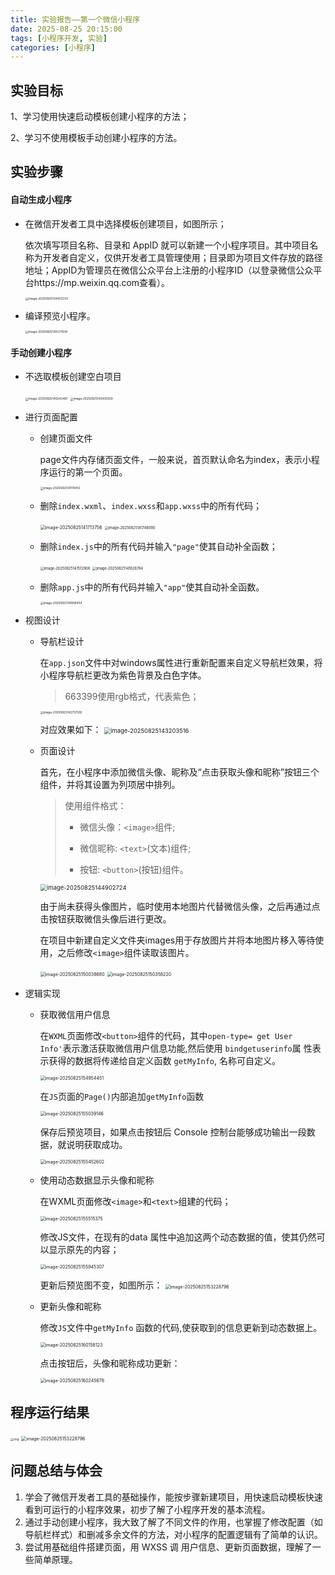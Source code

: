 ```yaml
---
title: 实验报告——第一个微信小程序
date: 2025-08-25 20:15:00
tags: [小程序开发, 实验]
categories: [小程序]
---
```


## 实验目标

1、学习使用快速启动模板创建小程序的方法；

2、学习不使用模板手动创建小程序的方法。

## 实验步骤

#### 自动生成小程序

- 在微信开发者工具中选择模板创建项目，如图所示；

  依次填写项目名称、目录和 AppID 就可以新建一个小程序项目。其中项目名称为开发者自定义，仅供开发者工具管理使用；目录即为项目文件存放的路径地址；AppID为管理员在微信公众平台上注册的小程序ID（以登录微信公众平台https://mp.weixin.qq.com查看）。

  <img src="/chunk.github.io/images/image-20250825134403333.png" alt="image-20250825134403333" style="zoom: 33%;" />

- 编译预览小程序。

  <img src="/chunk.github.io/images/image-20250825135537636.png" alt="image-20250825135537636" style="zoom:33%;" />

#### 手动创建小程序

- 不选取模板创建空白项目

  <img src="/chunk.github.io/images/image-20250825140243487.png" alt="image-20250825140243487" style="zoom:33%;" />

  <img src="/chunk.github.io/images/image-20250825140435939.png" alt="image-20250825140435939" style="zoom:33%;" />

- 进行页面配置

  - 创建页面文件

    page文件内存储页面文件，一般来说，首页默认命名为index，表示小程序运行的第一个页面。

    <img src="/chunk.github.io/images/image-20250825141119412.png" alt="image-20250825141119412" style="zoom:33%;" />

  - 删除`index.wxml`、`index.wxss`和`app.wxss`中的所有代码；

    <img src="/chunk.github.io/images/image-20250825141713756.png" alt="image-20250825141713756" style="zoom: 50%;" />
    <img src="/chunk.github.io/images/image-20250825141748090.png" alt="image-20250825141748090" style="zoom:40%;" />

    

  - 删除`index.js`中的所有代码并输入`"page"`使其自动补全函数；

    <img src="/chunk.github.io/images/image-20250825141512906.png" alt="image-20250825141512906" style="zoom:40%;" />
    <img src="/chunk.github.io/images/image-20250825141626784.png" alt="image-20250825141626784" style="zoom:40%;" />

  - 删除`app.js`中的所有代码并输入`"app"`使其自动补全函数。

    <img src="/chunk.github.io/images/image-20250825141858454.png" alt="image-20250825141858454" style="zoom:33%;" />

- 视图设计

  - 导航栏设计

    在`app.json`文件中对windows属性进行重新配置来自定义导航栏效果，将小程序导航栏更改为紫色背景及白色字体。

    > 663399使用rgb格式，代表紫色；

    <img src="/chunk.github.io/images/image-20250825142757592.png" alt="image-20250825142757592" style="zoom:33%;" />

    对应效果如下：
    <img src="/chunk.github.io/images/image-20250825143203516.png" alt="image-20250825143203516" style="zoom: 67%;" />

  - 页面设计

    首先，在小程序中添加微信头像、昵称及“点击获取头像和昵称”按钮三个组件，并将其设置为列项居中排列。

    > 使用组件格式：
    >
    > - 微信头像：`<image>`组件; 
    >
    > - 微信昵称: `<text>`(文本)组件; 
    >
    > - 按钮: `<button>`(按钮)组件。

    <img src="/chunk.github.io/images/image-20250825144902724.png" alt="image-20250825144902724" style="zoom:67%;" />

    由于尚未获得头像图片，临时使用本地图片代替微信头像，之后再通过点击按钮获取微信头像后进行更改。

    在项目中新建自定义文件夹images用于存放图片并将本地图片移入等待使用，之后修改`<image>`组件读取该图片。

    <img src="/chunk.github.io/images/image-20250825150038680.png" alt="image-20250825150038680" style="zoom: 50%;" />

    <img src="/chunk.github.io/images/image-20250825150358220.png" alt="image-20250825150358220" style="zoom:50%;" />

- 逻辑实现

  - 获取微信用户信息

    在`WXML`页面修改`<button>`组件的代码，其中`open-type= get User Info'`表示激活获取微信用户信息功能,然后使用 `bindgetuserinfo`属 性表示获得的数据将传递给自定义函数 `getMyInfo`, 名称可自定义。

    <img src="/chunk.github.io/images/image-20250825154954451.png" alt="image-20250825154954451" style="zoom:50%;" />

    在`JS`页面的`Page()`内部追加`getMyInfo`函数

    <img src="/chunk.github.io/images/image-20250825155039146.png" alt="image-20250825155039146" style="zoom:50%;" />

    保存后预览项目，如果点击按钮后 Console 控制台能够成功输出一段数据，就说明获取成功。

    <img src="/chunk.github.io/images/image-20250825155452602.png" alt="image-20250825155452602" style="zoom:50%;" />

  - 使用动态数据显示头像和昵称

    在WXML页面修改`<image>`和`<text>`组建的代码；

    <img src="/chunk.github.io/images/image-20250825155515375.png" alt="image-20250825155515375" style="zoom:50%;" />

    修改JS文件，在现有的data 属性中追加这两个动态数据的值，使其仍然可以显示原先的内容；

    <img src="/chunk.github.io/images/image-20250825155945307.png" alt="image-20250825155945307" style="zoom:50%;" />

    更新后预览图不变，如图所示：
    <img src="/chunk.github.io/images/image-20250825153228796.png" alt="image-20250825153228796" style="zoom:50%;" />

  - 更新头像和昵称

    修改`JS`文件中`getMyInfo` 函数的代码,使获取到的信息更新到动态数据上。

    <img src="/chunk.github.io/images/image-20250825160158123.png" alt="image-20250825160158123" style="zoom:50%;" />

    点击按钮后，头像和昵称成功更新：

    <img src="/chunk.github.io/images/image-20250825160245678.png" alt="image-20250825160245678" style="zoom:50%;" />

## 程序运行结果

 <img src="/chunk.github.io/images/image-20250825140021498.png" alt="img" style="zoom:33%;" />                  

 <img src="/chunk.github.io/images/image-20250825153228796.png" alt="image-20250825153228796" style="zoom:50%;" />   

## 问题总结与体会

1. 学会了微信开发者工具的基础操作，能按步骤新建项目，用快速启动模板快速看到可运行的小程序效果，初步了解了小程序开发的基本流程。
2. 通过手动创建小程序，我大致了解了不同文件的作用，也掌握了修改配置（如导航栏样式）和删减多余文件的方法，对小程序的配置逻辑有了简单的认识。
3. 尝试用基础组件搭建页面，用 WXSS 调 用户信息、更新页面数据，理解了一些简单原理。